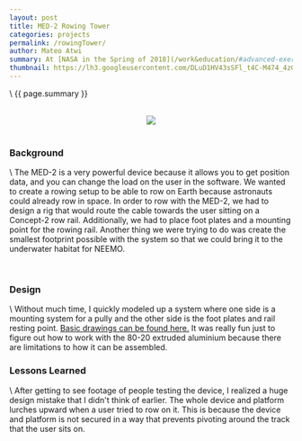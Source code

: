 ```yaml
---
layout: post
title: MED-2 Rowing Tower
categories: projects
permalink: /rowingTower/
author: Mateo Atwi
summary: At [NASA in the Spring of 2018](/work&education/#advanced-exercise-intern-at-nasa-johnson-space-center-spring-2018), I was tasked with designing a rig that would transform the MED-2 into a rowing machine on earth. Currently, the MED-2 can we be used in zero-g to row, but we would like to be able to test that here on the ground. This projet was really fun, and even though I started it pretty late into the semester the interns of the next few semesters built it.
thumbnail: https://lh3.googleusercontent.com/DLuD1HV43sSFl_t4C-M474_4zG0JJGX4Zo5yyvE4n5dsDMHqie6oUndwhhBrzQVAKZue_yJU2nRwjFGRmBcSFlYmFBaL_KbwdangHN1DmKjfey61hMF0trnxrB22jSChh6TGKTEwYl0=w2400
---
```


\\
{{ page.summary }}

<br>

<div class="separator" style="clear: both; text-align: center;">
<a href='https://photos.app.goo.gl/qnVSvqFCgn3gUCPB9'><img src='https://lh3.googleusercontent.com/DLuD1HV43sSFl_t4C-M474_4zG0JJGX4Zo5yyvE4n5dsDMHqie6oUndwhhBrzQVAKZue_yJU2nRwjFGRmBcSFlYmFBaL_KbwdangHN1DmKjfey61hMF0trnxrB22jSChh6TGKTEwYl0=w2400' style="max-width: 49%; position: relative;"/></a>
</div>

<br>

### Background

\\
The MED-2 is a very powerful device because it allows you to get position data, and you can change the load on the user in the software. We wanted to create a rowing setup to be able to row on Earth because astronauts could already row in space. In order to row with the MED-2, we had to design a rig that would route the cable towards the user sitting on a Concept-2 row rail. Additionally, we had to place foot plates and a mounting point for the rowing rail. Another thing we were trying to do was create the smallest footprint possible with the system so that we could bring it to the underwater habitat for NEEMO.

<br>

### Design

\\
Without much time, I quickly modeled up a system where one side is a mounting system for a pully and the other side is the foot plates and rail resting point. [Basic drawings can be found here.](https://drive.google.com/file/d/1RpGk-ihM5Epa5Kl36md8Cz1O3REoavNq/view) It was really fun just to figure out how to work with the 80-20 extruded aluminium because there are limitations to how it can be assembled.


### Lessons Learned

\\
After getting to see footage of people testing the device, I realized a huge design mistake that I didn't think of earlier. The whole device and platform lurches upward when a user tried to row on it. This is because the device and platform is not secured in a way that prevents pivoting around the track that the user sits on.